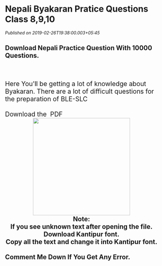 # Nepali Byakaran Pratice Questions Class 8,9,10

*Published on 2019-02-26T19:38:00.003+05:45*

<h2 style="height: 0px;">
<span style="font-family: "georgia" , "times new roman" , serif;">Download Nepali Practice Question With 10000 Questions.</span></h2>
<h2 style="height: 0px;">
<span style="font-family: "georgia" , "times new roman" , serif;"><br /></span></h2>
<h2 style="height: 0px;">
<span style="font-family: "georgia" , "times new roman" , serif;"><br /></span></h2>
<h2 style="height: 0px;">
<span style="font-family: "georgia" , "times new roman" , serif;"><br /></span></h2>
<h2 style="height: 0px;">
<span style="font-family: "georgia" , "times new roman" , serif; font-size: small;"><span style="font-weight: 400;">Here You'll be getting a lot of knowledge about Byakaran. There are a lot of difficult questions for the preparation of BLE-SLC</span></span><br />
<span style="font-family: "georgia" , "times new roman" , serif; font-size: small;"><span style="font-weight: 400;"><br /></span></span> <span style="font-family: "georgia" , "times new roman" , serif; font-size: small;"><span style="font-weight: 400;">Download the  PDF</span></span><br />
<div class="separator" style="clear: both; text-align: center;">
<a href="https://drive.google.com/file/d/1u1vX71DEW2JcdnEhTr1B6h4XwNPirEGl/view?usp=sharing" target="_blank"><img border="0" data-original-height="256" data-original-width="256" height="320" src="https://blogger.googleusercontent.com/img/b/R29vZ2xl/AVvXsEj_zvoG_n9LukAXDghNN4lqok6OkuK3vClO_GfXFDtlJtieWyfdzj8Umi3kflGbcpICyvrtK3O6npiiT4qnot8-UXgZojkXFWmowhtTJov2gYWPFIR0Ycjyo3zmNT7e8zSsoApOlRx0o6g/s320/Blue+Download+Folder.ico" width="320" /></a></div>
<div class="separator" style="clear: both; text-align: center;">
Note:</div>
<div class="separator" style="clear: both; text-align: center;">
If you see unknown text after opening the file. Download Kantipur font.</div>
<div class="separator" style="clear: both; text-align: center;">
Copy all the text and change it into Kantipur font.</div>
<span style="font-family: "georgia" , "times new roman" , serif; font-size: small;"><span style="font-weight: 400;"><br /></span></span> Comment Me Down If You Get Any Error.</h2>
